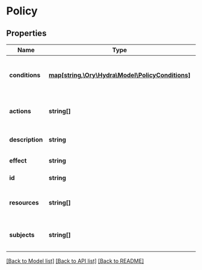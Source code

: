 # Policy

## Properties
Name | Type | Description | Notes
------------ | ------------- | ------------- | -------------
**conditions** | [**map[string,\Ory\Hydra\Model\PolicyConditions]**](PolicyConditions.md) | Conditions under which the policy is active. | [optional] 
**actions** | **string[]** | Actions impacted by the policy. | [optional] 
**description** | **string** | Description of the policy. | [optional] 
**effect** | **string** | Effect of the policy | [optional] 
**id** | **string** | ID of the policy. | [optional] 
**resources** | **string[]** | Resources impacted by the policy. | [optional] 
**subjects** | **string[]** | Subjects impacted by the policy. | [optional] 

[[Back to Model list]](../README.md#documentation-for-models) [[Back to API list]](../README.md#documentation-for-api-endpoints) [[Back to README]](../README.md)


